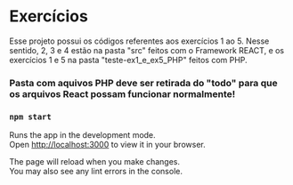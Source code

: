 # Exercícios

Esse projeto possui os códigos referentes aos exercícios 1 ao 5. Nesse sentido, 2, 3 e 4 estão na pasta "src" feitos com o Framework REACT, e os exercícios 1 e 5 na pasta "teste-ex1_e_ex5_PHP" feitos com PHP.

### Pasta com aquivos PHP deve ser retirada do "todo" para que os arquivos React possam funcionar normalmente!

### `npm start` 

Runs the app in the development mode.\
Open [http://localhost:3000](http://localhost:3000) to view it in your browser.

The page will reload when you make changes.\
You may also see any lint errors in the console.

